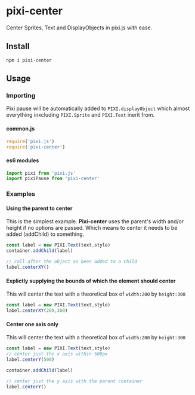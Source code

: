 # pixi-center

Center Sprites, Text and DisplayObjects in pixi.js with ease.


## Install

```shell
npm i pixi-center
```

## Usage

### Importing

Pixi pause will be automatically added to `PIXI.displayObject` which almost everything inxcluding `PIXI.Sprite` and `PIXI.Text` inerit from.

#### common.js

```js
require('pixi.js')
require('pixi-center')
```

#### es6 modules

```js
import pixi from 'pixi.js'
import pixiPause from 'pixi-center'
```

### Examples



#### Using the parent to center

This is the simplest example. **Pixi-center** uses the parent's width and/or height if no options are passed. Which means to center it needs to be added (addChild) to something.

```js
const label = new PIXI.Text(text,style)
container.addChild(label)

// call after the object as been added to a child
label.centerXY()
```

#### Explictly supplying the bounds of which the element should center

This will center the text with a theoretical box of `width:200` by `height:300`

```js
const label = new PIXI.Text(text,style)
label.centerXY(200,300)
```

#### Center one axis only

This will center the text with a theoretical box of `width:200` by `height:300`

```js
const label = new PIXI.Text(text,style)
// center just the x axis within 500px
label.centerY(500)

container.addChild(label)

// center just the y axis with the parent container
label.centerY()
```